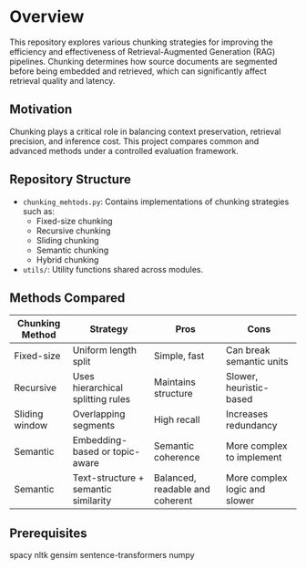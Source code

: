 # Overview
This repository explores various chunking strategies for improving the efficiency and effectiveness of Retrieval-Augmented Generation (RAG) pipelines. Chunking determines how source documents are segmented before being embedded and retrieved, which can significantly affect retrieval quality and latency.

## Motivation

Chunking plays a critical role in balancing context preservation, retrieval precision, and inference cost. This project compares common and advanced methods under a controlled evaluation framework.

## Repository Structure

- `chunking_mehtods.py`: Contains implementations of chunking strategies such as:
  - Fixed-size chunking
  - Recursive chunking
  - Sliding chunking
  - Semantic chunking
  - Hybrid chunking
- `utils/`: Utility functions shared across modules.

## Methods Compared

| Chunking Method      | Strategy                             | Pros                            | Cons                             |
|----------------------|--------------------------------------|----------------------------------|----------------------------------|
| Fixed-size           | Uniform length split                 | Simple, fast                    | Can break semantic units         |
| Recursive            | Uses hierarchical splitting rules    | Maintains structure             | Slower, heuristic-based          |
| Sliding window       | Overlapping segments                 | High recall                     | Increases redundancy             |
| Semantic             | Embedding-based or topic-aware       | Semantic coherence              | More complex to implement        |
| Semantic             | Text-structure + semantic similarity       | Balanced, readable and coherent | More complex logic and slower    |


## Prerequisites
spacy
nltk
gensim
sentence-transformers
numpy